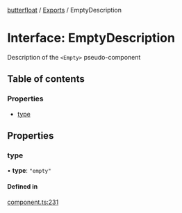[butterfloat](../README.md) / [Exports](../modules.md) / EmptyDescription

# Interface: EmptyDescription

Description of the `<Empty>` pseudo-component

## Table of contents

### Properties

- [type](EmptyDescription.md#type)

## Properties

### type

• **type**: ``"empty"``

#### Defined in

[component.ts:231](https://github.com/WorldMaker/butterfloat/blob/51a08e2/component.ts#L231)
